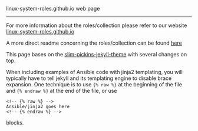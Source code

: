 linux-system-roles.github.io web page
***

For more information about the roles/collection please refer to our website [linux-system-roles.github.io](https://linux-system-roles.github.io/)

A more direct readme concerning the roles/collection can be found [here](index.md)

This page bases on the [slim-pickins-jekyll-theme](http://chrisanthropic.github.io/slim-pickins-jekyll-theme/) with several changes on top.

When including examples of Ansible code with jinja2 templating,
you will typically have to tell jekyll and its templating engine
to disable brace expansion.  One technique is to use `{% raw %}`
at the beginning of the file and `{% endraw %}` at the end of
the file, or use
```
<!-- {% raw %} -->
Ansible/jinja2 goes here
<!-- {% endraw %} -->
```
blocks.

